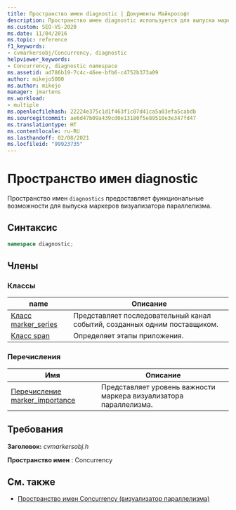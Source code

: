 ```yaml
---
title: Пространство имен diagnostic | Документы Майкрософт
description: Пространство имен diagnostic используется для выпуска маркеров визуализатора параллелизма. Пространство имен diagnostic является членом пространства имен Concurrency.
ms.custom: SEO-VS-2020
ms.date: 11/04/2016
ms.topic: reference
f1_keywords:
- cvmarkersobj/Concurrency, diagnostic
helpviewer_keywords:
- Concurrency, diagnostic namespace
ms.assetid: ad786b19-7c4c-46ee-bfb6-c4752b373a09
author: mikejo5000
ms.author: mikejo
manager: jmartens
ms.workload:
- multiple
ms.openlocfilehash: 22224e375c1d1f463f1c07d41ca5a03efa5cabdb
ms.sourcegitcommit: ae6d47b09a439cd0e13180f5e89510e3e347fd47
ms.translationtype: HT
ms.contentlocale: ru-RU
ms.lasthandoff: 02/08/2021
ms.locfileid: "99923735"
---
```

# <a name="diagnostic-namespace"></a>Пространство имен diagnostic
Пространство имен `diagnostics` предоставляет функциональные возможности для выпуска маркеров визуализатора параллелизма.

## <a name="syntax"></a>Синтаксис

```cpp
namespace diagnostic;
```

## <a name="members"></a>Члены

### <a name="classes"></a>Классы

|name|Описание|
|----------|-----------------|
|[Класс marker_series](../profiling/marker-series-class.md)|Представляет последовательный канал событий, созданных одним поставщиком.|
|[Класс span](../profiling/span-class.md)|Определяет этапы приложения.|

### <a name="enumerations"></a>Перечисления

|Имя|Описание|
|----------|-----------------|
|[Перечисление marker_importance](../profiling/marker-importance-enumeration.md)|Представляет уровень важности маркера визуализатора параллелизма.|

## <a name="requirements"></a>Требования
 **Заголовок:** *cvmarkersobj.h*

 **Пространство имен** : Concurrency

## <a name="see-also"></a>См. также
- [Пространство имен Concurrency (визуализатор параллелизма)](../profiling/concurrency-namespace-concurrency-visualizer.md)